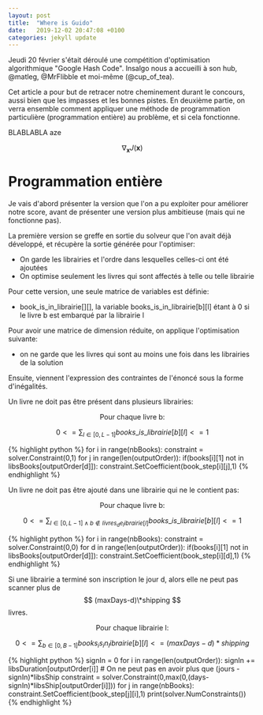 ```yaml
---
layout: post
title:  "Where is Guido"
date:   2019-12-02 20:47:08 +0100
categories: jekyll update
---
```


Jeudi 20 février s'était déroulé une compétition d'optimisation algorithmique "Google Hash Code".
Insalgo nous a accueilli à son hub, @matleg, @MrFlibble et moi-même (@cup_of_tea).

Cet article a pour but de retracer notre cheminement durant le concours, aussi bien que les impasses et les bonnes pistes.
En deuxième partie, on verra ensemble comment appliquer une méthode de programmation particulière (programmation entière) au problème, et si cela fonctionne.


BLABLABLA
aze

<script src="https://cdn.mathjax.org/mathjax/latest/MathJax.js?config=TeX-AMS-MML_HTMLorMML" type="text/javascript"></script>

$$ \nabla_\boldsymbol{x} J(\boldsymbol{x}) $$


# Programmation entière

Je vais d'abord présenter la version que l'on a pu exploiter pour améliorer notre score, avant de présenter une version plus ambitieuse (mais qui ne fonctionne pas).

La première version se greffe en sortie du solveur que l'on avait déjà développé, et récupère la sortie générée pour l'optimiser:

- On garde les librairies et l'ordre dans lesquelles celles-ci ont été ajoutées
- On optimise seulement les livres qui sont affectés à telle ou telle librairie

Pour cette version, une seule matrice de variables est définie:
- book_is_in_librairie[][], la variable books_is_in_librairie[b][l] étant à 0 si le livre b est embarqué par la librairie l

Pour avoir une matrice de dimension réduite, on applique l'optimisation suivante:
- on ne garde que les livres qui sont au moins une fois dans les librairies de la solution

Ensuite, viennent l'expression des contraintes de l'énoncé sous la forme d'inégalités.

Un livre ne doit pas être présent dans plusieurs librairies:

$$ \text{Pour chaque livre b:} $$

$$ 0 <= \sum_{l \in [0,L-1]}{ books\_is\_librairie[b][l]} <= 1 $$

{% highlight python %}
for i in range(nbBooks):
    constraint = solver.Constraint(0,1)
    for j in range(len(outputOrder)):
        if(books[i][1] not in libsBooks[outputOrder[d]]):
          constraint.SetCoefficient(book_step[i][j],1)
{% endhighlight %}

Un livre ne doit pas être ajouté dans une librairie qui ne le contient pas:

$$ \text{Pour chaque livre b:} $$

$$ 0 <= \sum_{l \in [0,L-1] \land b \notin livres_de_librairie[l]}{ books\_is\_librairie[b][l]} <= 1 $$

{% highlight python %}
for i in range(nbBooks):
    constraint = solver.Constraint(0,0)
    for d in range(len(outputOrder)):
        if(books[i][1] not in libsBooks[outputOrder[d]]):
            constraint.SetCoefficient(book_step[i][d],1)
{% endhighlight %}

Si une librairie a terminé son inscription le jour d, alors elle ne peut pas scanner plus de $$ (maxDays-d)\*shipping $$ livres.

$$ \text{Pour chaque librairie l:} $$

$$ 0 <= \sum_{b \in [0,B-1]}{books_is_in_librairie[b][l]} <= (maxDays-d) * shipping $$

{% highlight python %}
signIn = 0
for i in range(len(outputOrder)):
    signIn += libsDuration[outputOrder[i]]
    # On ne peut pas en avoir plus que (jours - signIn)*libsShip
    constraint = solver.Constraint(0,max(0,(days-signIn)*libsShip[outputOrder[i]]))
    for j in range(nbBooks):
        constraint.SetCoefficient(book_step[j][i],1)
print(solver.NumConstraints())
{% endhighlight %}


